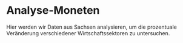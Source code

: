 # Analyse-Moneten
Hier werden wir Daten aus Sachsen analysieren, um die prozentuale Veränderung verschiedener Wirtschaftssektoren zu untersuchen.
